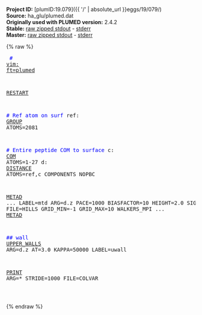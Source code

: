 **Project ID:** [plumID:19.079]({{ '/' | absolute_url }}eggs/19/079/)  
**Source:** ha_glu/plumed.dat  
**Originally used with PLUMED version:** 2.4.2  
**Stable:** [raw zipped stdout](plumed.dat.plumed.stdout.txt.zip) - [stderr](plumed.dat.plumed.stderr)  
**Master:** [raw zipped stdout](plumed.dat.plumed_master.stdout.txt.zip) - [stderr](plumed.dat.plumed_master.stderr)  

{% raw %}<pre>
<span style="color:blue"># <a href="https://plumed.github.io/doc-master/user-doc/html/_vim_syntax.html">vim: ft=plumed</a></span>

<a href="https://plumed.github.io/doc-master/user-doc/html/_r_e_s_t_a_r_t.html">RESTART</a>

<span style="color:blue"># Ref atom on surf</span>
ref: <a href="https://plumed.github.io/doc-master/user-doc/html/_g_r_o_u_p.html">GROUP</a> ATOMS=2081

<span style="color:blue"># Entire peptide COM to surface</span>
c: <a href="https://plumed.github.io/doc-master/user-doc/html/_c_o_m.html">COM</a> ATOMS=1-27
d: <a href="https://plumed.github.io/doc-master/user-doc/html/_d_i_s_t_a_n_c_e.html">DISTANCE</a> ATOMS=ref,c COMPONENTS NOPBC

<a href="https://plumed.github.io/doc-master/user-doc/html/_m_e_t_a_d.html">METAD</a> ...
LABEL=mtd
ARG=d.z 
PACE=1000
BIASFACTOR=10
HEIGHT=2.0
SIGMA=0.01
FILE=HILLS
GRID_MIN=-1
GRID_MAX=10
WALKERS_MPI
... <a href="https://plumed.github.io/doc-master/user-doc/html/_m_e_t_a_d.html">METAD</a>

<span style="color:blue">## wall </span>
<a href="https://plumed.github.io/doc-master/user-doc/html/_u_p_p_e_r__w_a_l_l_s.html">UPPER_WALLS</a> ARG=d.z AT=3.0 KAPPA=50000 LABEL=uwall

<a href="https://plumed.github.io/doc-master/user-doc/html/_p_r_i_n_t.html">PRINT</a> ARG=* STRIDE=1000 FILE=COLVAR

</pre>{% endraw %}
